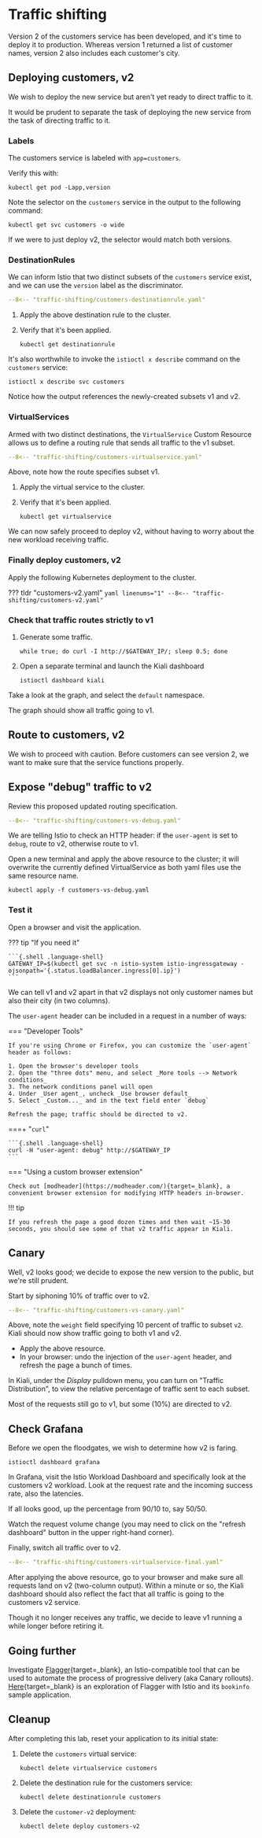 # Traffic shifting

Version 2 of the customers service has been developed, and it's time to deploy it to production.
Whereas version 1 returned a list of customer names, version 2 also includes each customer's city.

## Deploying customers, v2

We wish to deploy the new service but aren't yet ready to direct traffic to it.

It would be prudent to separate the task of deploying the new service from the task of directing traffic to it.

### Labels

The customers service is labeled with `app=customers`.

Verify this with:

```{.shell .language-shell}
kubectl get pod -Lapp,version
```

Note the selector on the `customers` service in the output to the following command:

```{.shell .language-shell}
kubectl get svc customers -o wide
```

If we were to just deploy v2, the selector would match both versions.

### DestinationRules

We can inform Istio that two distinct subsets of the `customers` service exist, and we can use the `version` label as the discriminator.

```yaml linenums="1" title="customers-destinationrule.yaml"
--8<-- "traffic-shifting/customers-destinationrule.yaml"
```

1. Apply the above destination rule to the cluster.

1. Verify that it's been applied.

    ```{.shell .language-shell}
    kubectl get destinationrule
    ```

It's also worthwhile to invoke the `istioctl x describe` command on the `customers` service:

```shell
istioctl x describe svc customers
```

Notice how the output references the newly-created subsets v1 and v2.

### VirtualServices

Armed with two distinct destinations, the `VirtualService` Custom Resource allows us to define a routing rule that sends all traffic to the v1 subset.

```yaml linenums="1" title="customers-virtualservice.yaml"
--8<-- "traffic-shifting/customers-virtualservice.yaml"
```

Above, note how the route specifies subset v1.

1. Apply the virtual service to the cluster.

1. Verify that it's been applied.

    ```{.shell .language-shell}
    kubectl get virtualservice 
    ```

We can now safely proceed to deploy v2, without having to worry about the new workload receiving traffic.

### Finally deploy customers, v2

Apply the following Kubernetes deployment to the cluster.

??? tldr "customers-v2.yaml"
    ```yaml linenums="1"
    --8<-- "traffic-shifting/customers-v2.yaml"
    ```

### Check that traffic routes strictly to v1

1. Generate some traffic.

    ```{.shell .language-shell}
    while true; do curl -I http://$GATEWAY_IP/; sleep 0.5; done
    ```

1. Open a separate terminal and launch the Kiali dashboard

    ```{.shell .language-shell}
    istioctl dashboard kiali
    ```

Take a look at the graph, and select the `default` namespace.

The graph should show all traffic going to v1.

## Route to customers, v2

We wish to proceed with caution.  Before customers can see version 2, we want to make sure that the service functions properly.

## Expose "debug" traffic to v2

Review this proposed updated routing specification.

```yaml linenums="1" title="customers-vs-debug.yaml"
--8<-- "traffic-shifting/customers-vs-debug.yaml"
```

We are telling Istio to check an HTTP header:  if the `user-agent` is set to `debug`, route to v2, otherwise route to v1.

Open a new terminal and apply the above resource to the cluster; it will overwrite the currently defined VirtualService as both yaml files use the same resource name.

```{.shell .language-shell}
kubectl apply -f customers-vs-debug.yaml
```

### Test it

Open a browser and visit the application.

??? tip "If you need it"

    ```{.shell .language-shell}
    GATEWAY_IP=$(kubectl get svc -n istio-system istio-ingressgateway -ojsonpath='{.status.loadBalancer.ingress[0].ip}')
    ```

We can tell v1 and v2 apart in that v2 displays not only customer names but also their city (in two columns).

The `user-agent` header can be included in a request in a number of ways:

=== "Developer Tools"

    If you're using Chrome or Firefox, you can customize the `user-agent` header as follows:

    1. Open the browser's developer tools
    2. Open the "three dots" menu, and select _More tools --> Network conditions_
    3. The network conditions panel will open
    4. Under _User agent_, uncheck _Use browser default_
    5. Select _Custom..._ and in the text field enter `debug`

    Refresh the page; traffic should be directed to v2.

===+ "`curl`"

    ```{.shell .language-shell}
    curl -H "user-agent: debug" http://$GATEWAY_IP
    ```

=== "Using a custom browser extension"

    Check out [modheader](https://modheader.com/){target=_blank}, a convenient browser extension for modifying HTTP headers in-browser.


!!! tip

    If you refresh the page a good dozen times and then wait ~15-30 seconds, you should see some of that v2 traffic appear in Kiali.


## Canary

Well, v2 looks good; we decide to expose the new version to the public, but we're still prudent.

Start by siphoning 10% of traffic over to v2.

```yaml linenums="1" title="customers-vs-canary.yaml"
--8<-- "traffic-shifting/customers-vs-canary.yaml"
```

Above, note the `weight` field specifying 10 percent of traffic to subset `v2`.
Kiali should now show traffic going to both v1 and v2.

- Apply the above resource.
- In your browser:  undo the injection of the `user-agent` header, and refresh the page a bunch of times.

In Kiali, under the _Display_ pulldown menu, you can turn on "Traffic Distribution", to view the relative percentage of traffic sent to each subset.

Most of the requests still go to v1, but some (10%) are directed to v2.


## Check Grafana

Before we open the floodgates, we wish to determine how v2 is faring.

```{.shell .language-shell}
istioctl dashboard grafana
```

In Grafana, visit the Istio Workload Dashboard and specifically look at the customers v2 workload.
Look at the request rate and the incoming success rate, also the latencies.

If all looks good, up the percentage from 90/10 to, say 50/50.

Watch the request volume change (you may need to click on the "refresh dashboard" button in the upper right-hand corner).

Finally, switch all traffic over to v2.

```yaml linenums="1" title="customers-virtualservice-final.yaml"
--8<-- "traffic-shifting/customers-virtualservice-final.yaml"
```

After applying the above resource, go to your browser and make sure all requests land on v2 (two-column output).
Within a minute or so, the Kiali dashboard should also reflect the fact that all traffic is going to the customers v2 service.

Though it no longer receives any traffic, we decide to leave v1 running a while longer before retiring it.

## Going further

Investigate [Flagger](https://flagger.app/){target=_blank}, an Istio-compatible tool that can be used to automate the process of progressive delivery (aka Canary rollouts).  [Here](https://github.com/eitansuez/istio-flagger){target=_blank} is an exploration of Flagger with Istio and its `bookinfo` sample application.

## Cleanup

After completing this lab, reset your application to its initial state:

1. Delete the `customers` virtual service:

    ```shell
    kubectl delete virtualservice customers
    ```

1. Delete the destination rule for the customers service:

    ```shell
    kubectl delete destinationrule customers
    ```

1. Delete the `customer-v2` deployment:

    ```shell
    kubectl delete deploy customers-v2
    ```
